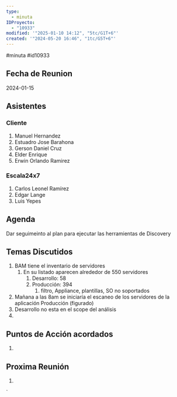 ```yaml
---
type:
  - minuta
IDProyecto:
  - "10933"
modified: '"2025-01-10 14:12", "5tc/G1T+6"'
created: '"2024-05-20 16:46", "1tc/G5T+6"'
---
```

#minuta 
#id10933 

## Fecha de Reunion
2024-01-15

## Asistentes

### Cliente
1. Manuel Hernandez
2. Estuadro Jose Barahona
3. Gerson Daniel Cruz
4. Elder Enrique
5. Erwin Orlando Ramirez
### Escala24x7
1. Carlos Leonel Ramírez
2. Edgar Lange
3. Luis Yepes

## Agenda
Dar seguimeinto al plan para ejecutar las herramientas de Discovery

## Temas Discutidos
1. BAM tiene el inventario de servidores
	1. En su listado aparecen alrededor de 550 servidores
		1. Desarrollo: 58
		2. Producción: 394
			1. filtro, Appliance, plantillas, SO no soportados
2. Mañana a las 8am se iniciaría el escaneo de los servidores de la aplicación Producción (figurado)
3. Desarrollo no esta en el scope del análisis
4. 

## Puntos de Acción acordados
1. 

## Proxima Reunión
1.  

`